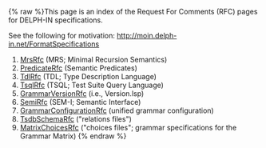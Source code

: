 {% raw %}This page is an index of the Request For Comments (RFC) pages for
DELPH-IN specifications.

See the following for motivation:
<http://moin.delph-in.net/FormatSpecifications>

1. [MrsRfc](https://delph-in.github.io/docs/tools/MrsRFC) (MRS; Minimal Recursion Semantics)
2. [PredicateRfc](https://delph-in.github.io/docs/tools/PredicateRfc) (Semantic Predicates)
3. [TdlRfc](https://delph-in.github.io/docs/tools/TdlRFC) (TDL; Type Description Language)
4. [TsqlRfc](https://delph-in.github.io/docs/tools/TsqlRfc) (TSQL; Test Suite Query Language)
5. [GrammarVersionRfc](https://delph-in.github.io/docs/tools/GrammarVersionRfc) (i.e., Version.lsp)
6. [SemiRfc](https://delph-in.github.io/docs/tools/SemiRfc) (SEM-I; Semantic Interface)
7. [GrammarConfigurationRfc](https://delph-in.github.io/docs/tools/GrammarConfigurationRfc) (unified grammar
configuration)
8. [TsdbSchemaRfc](https://delph-in.github.io/docs/tools/TsdbSchemaRfc) ("relations files")
9. [MatrixChoicesRfc](https://delph-in.github.io/docs/tools/MatrixChoicesRfc) ("choices files"; grammar
specifications for the Grammar Matrix)
<update date omitted for speed>{% endraw %}